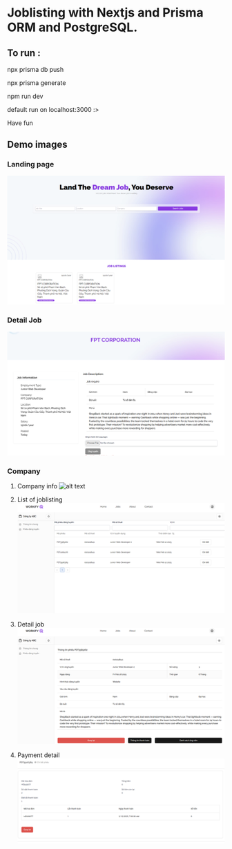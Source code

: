 # Joblisting with Nextjs and Prisma ORM and PostgreSQL. 
## To run : 
npx prisma db push 

npx prisma generate 

npm run dev

default run on localhost:3000 :>

Have fun

## Demo images

### Landing page
![alt text](demo/landing.png)

### Detail Job
![alt text](demo/detail-job.png)

### Company 

1. Company info
![alt text](demo/detail-job.png.png)

2. List of joblisting
![alt text](demo/list-joblisting.png)

3. Detail job
![alt text](demo/detail-joblisting.png)

4. Payment detail
![alt text](demo/payment-detail.png)